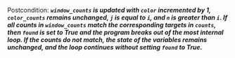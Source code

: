 Postcondition: ***`window_counts` is updated with `color` incremented by 1, `color_counts` remains unchanged, `j` is equal to `i`, and `n` is greater than `i`. If all counts in `window_counts` match the corresponding targets in `counts`, then `found` is set to True and the program breaks out of the most internal loop. If the counts do not match, the state of the variables remains unchanged, and the loop continues without setting `found` to True.***